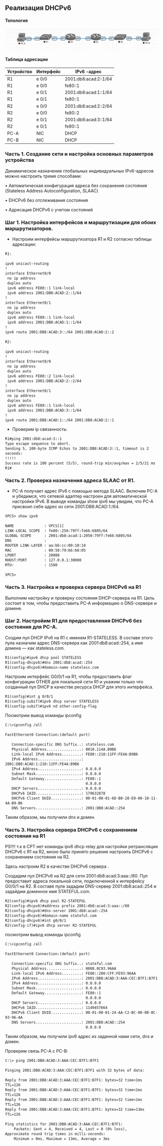
## Реализация DHCPv6 

#### Топология

![](DHCPv6.png)

#### Таблица адресации

| Устройство  | Интерфейс   | IPv6  -адрес          |
|-------------|-------------|-----------------------|
| R1          | e 0/0       | 2001:db8:acad:2::1/64 | 
| R1          | e 0/0       | fe80::1               | 
| R1          | e 0/1       | 2001:db8:acad:1::1/64 | 
| R1          | e 0/1       | fe80::1               | 
| R2          | e 0/0       | 2001:db8:acad:2::2/64 | 
| R2          | e 0/0       | fe80::2               | 
| R2          | e 0/1       | 2001:db8:acad:3::1/64 | 
| R2          | e 0/1       | fe80::1               | 
|PC-A         | NIC         | DHCP                  | 
|PC-B         | NIC         | DHCP                  | 


### Часть 1. Создание сети и настройка основных параметров устройства

Динамическое назначение глобальных индивидуальных IPv6-адресов можно настроить тремя способами:

•	Автоматическая конфигурация адреса без сохранения состояния (Stateless Address Autoconfiguration, SLAAC)

•	DHCPv6 без отслеживания состояния

•	Адресация DHCPv6 с учетом состояний

### Шаг 1. Настройка интерфейсов и маршрутизации для обоих маршрутизаторов.

* Настроим интерфейсы маршрутизатора R1 и R2 согласно таблицы адресации:

```
R1:

ipv6 unicast-routing
!
interface Ethernet0/0
 no ip address
 duplex auto
 ipv6 address FE80::1 link-local
 ipv6 address 2001:DB8:ACAD:2::1/64
!
interface Ethernet0/1
 no ip address
 duplex auto
 ipv6 address FE80::1 link-local
 ipv6 address 2001:DB8:ACAD:1::1/64
!
ipv6 route 2001:DB8:ACAD:3::/64 2001:DB8:ACAD:2::2

R2:

ipv6 unicast-routing
!
interface Ethernet0/0
 no ip address
 duplex auto
 ipv6 address FE80::2 link-local
 ipv6 address 2001:DB8:ACAD:2::2/64
!
interface Ethernet0/1
 no ip address
 duplex auto
 ipv6 address FE80::1 link-local
 ipv6 address 2001:DB8:ACAD:3::1/64
!
ipv6 route 2001:DB8:ACAD:1::/64 2001:DB8:ACAD:2::1
```

* Проверим ip связанность:

```
R1#ping 2001:db8:acad:3::1
Type escape sequence to abort.
Sending 5, 100-byte ICMP Echos to 2001:DB8:ACAD:3::1, timeout is 2 seconds:
!!!!!
Success rate is 100 percent (5/5), round-trip min/avg/max = 2/5/21 ms
R1#
```

### Часть 2. Проверка назначения адреса SLAAC от R1.


* PC-A получает адрес IPv6 с помощью метода SLAAC. Включим PC-A и убедимся, что сетевой адаптер настроен для автоматической настройки IPv6. В выводе команды show ipv6 мы увидим, что PC-A присвоил себе адрес из сети 2001:DB8:ACAD:1:/64.

```
VPCS> show ipv6    

NAME              : VPCS[1]
LINK-LOCAL SCOPE  : fe80::250:79ff:fe66:6805/64
GLOBAL SCOPE      : 2001:db8:acad:1:2050:79ff:fe66:6805/64
DNS               : 
ROUTER LINK-LAYER : aa:bb:cc:00:10:10
MAC               : 00:50:79:66:68:05
LPORT             : 20000
RHOST:PORT        : 127.0.0.1:30000
MTU:              : 1500

VPCS> 

 ```
                                    
 ### Часть 3. Настройка и проверка сервера DHCPv6 на R1
 
 Выполним настройку и проверку состояния DHCP-сервера на R1. Цель состоит в том, чтобы предоставить PC-A информацию о DNS-сервере и домене.

 ### Шаг 2. Настройим R1 для предоставления DHCPv6 без состояния для PC-A.

Создим пул DHCP IPv6 на R1 с именем R1-STATELESS. В составе этого пула назначим адрес DNS-сервера как 2001:db8:acad::254, а имя домена — как stateless.com.

```
R1(config)#ipv6 dhcp pool STATELESS
R1(config-dhcpv6)#dns 2001:db8:acad::254
R1(config-dhcpv6)#domain-name stateless.com
```

Настроим интерфейс G0/0/1 на R1, чтобы предоставить флаг конфигурации OTHER для локальной сети R1 и укажим только что созданный пул DHCP в качестве ресурса DHCP для этого интерфейса.

```
R1(config)#int g 0/0/1
R1(config-subif)#ipv6 dhcp server STATELESS
R1(config-subif)#ipv6 nd other-config-flag 
```

Посмотрим вывод команды ipconfig

```
C:\>ipconfig /all

FastEthernet0 Connection:(default port)

   Connection-specific DNS Suffix..: stateless.com                          
   Physical Address................: 0010.114A.B9B6
   Link-local IPv6 Address.........: FE80::210:11FF:FE4A:B9B6
   IPv6 Address....................: 2001:DB8:ACAD:1:210:11FF:FE4A:B9B6
   IPv4 Address....................: 0.0.0.0
   Subnet Mask.....................: 0.0.0.0
   Default Gateway.................: FE80::1
                                     0.0.0.0
   DHCP Servers....................: 0.0.0.0
   DHCPv6 IAID.....................: 179632878
   DHCPv6 Client DUID..............: 00-01-00-01-6D-B0-28-E0-00-10-11-4A-B9-B6
   DNS Servers.....................: 2001:DB8:ACAD::254
```

Таким образом, мы получили dns и домен.

### Часть 3. Настройка сервера DHCPv6 с сохранением состояния на R1

PS!!!! т.к в CPT нет команды ipv6 dhcp relay для настройки ретрансляции DHCPv6 с R1 на R2, мною было принято решение настроить DHCPv6 c сохранением состояния на R2. 

Здесь настроим R2 в качестве DHCPv6 сервера .

Создадим пул DHCPv6 на R2 для сети 2001:db8:acad:3:aaa::/80. Пул предоставит адреса локальной сети, подключенной к интерфейсу G0/0/1 на R2. В составе пула зададим DNS-сервер 2001:db8:acad::254 и задайдим доменное имя STATEFUL.com.

```
R2(config)#ipv6 dhcp pool R2-STATEFUL
R2(config-dhcpv6)#address prefix 2001:db8:acad:3:aaa::/80
R2(config-dhcpv6)#dns-server 2001:db8:acad::254
R2(config-dhcpv6)#domain-name stateful.com
R2(config-dhcpv6)#int g0/0/1
R2(config-if)#ipv6 dhcp server R2-STATEFUL
```

посмотрим вывод команды ipconfig

```
C:\>ipconfig /all

FastEthernet0 Connection:(default port)

   Connection-specific DNS Suffix..: stateful.com                                    
   Physical Address................: 0000.0C93.96AA
   Link-local IPv6 Address.........: FE80::200:CFF:FE93:96AA
   IPv6 Address....................: 2001:DB8:ACAD:3:AAA:CEC:B7F1:B7F1
   IPv4 Address....................: 0.0.0.0
   Subnet Mask.....................: 0.0.0.0
   Default Gateway.................: FE80::1
                                     0.0.0.0
   DHCP Servers....................: 0.0.0.0
   DHCPv6 IAID.....................: 1149457664
   DHCPv6 Client DUID..............: 00-01-00-01-24-AA-C2-BC-00-00-0C-93-96-AA
   DNS Servers.....................: 2001:DB8:ACAD::254
                                     0.0.0.0
```

 Таким образом, мы получили ipv6 адрес из заданной нами сети, dns и домен.


Проверим связь PC-A c PC-B:

```
C:\> ping 2001:DB8:ACAD:3:AAA:CEC:B7F1:B7F1

Pinging 2001:DB8:ACAD:3:AAA:CEC:B7F1:B7F1 with 32 bytes of data:

Reply from 2001:DB8:ACAD:3:AAA:CEC:B7F1:B7F1: bytes=32 time<1ms TTL=126
Reply from 2001:DB8:ACAD:3:AAA:CEC:B7F1:B7F1: bytes=32 time<1ms TTL=126
Reply from 2001:DB8:ACAD:3:AAA:CEC:B7F1:B7F1: bytes=32 time<1ms TTL=126
Reply from 2001:DB8:ACAD:3:AAA:CEC:B7F1:B7F1: bytes=32 time=13ms TTL=126

Ping statistics for 2001:DB8:ACAD:3:AAA:CEC:B7F1:B7F1:
    Packets: Sent = 4, Received = 4, Lost = 0 (0% loss),
Approximate round trip times in milli-seconds:
    Minimum = 0ms, Maximum = 13ms, Average = 3ms

```
